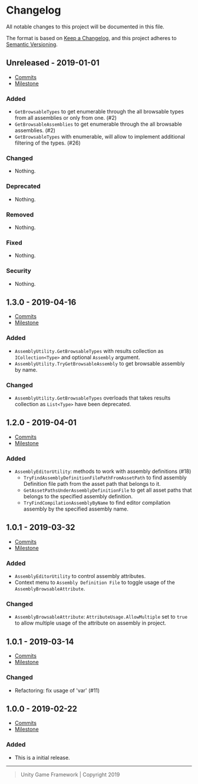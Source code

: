 # Changelog
All notable changes to this project will be documented in this file.

The format is based on [Keep a Changelog](https://keepachangelog.com/en/1.0.0/),
and this project adheres to [Semantic Versioning](https://semver.org/spec/v2.0.0.html).

## Unreleased - 2019-01-01
- [Commits](https://github.com/unity-game-framework/ugf-assemblies/compare/0.0.0...0.0.0)
- [Milestone](https://github.com/unity-game-framework/ugf-assemblies/milestone/0?closed=1)

### Added
- `GetBrowsableTypes` to get enumerable through the all browsable types from all assemblies or only from one. (#2)
- `GetBrowsableAssemblies` to get enumerable through the all browsable assemblies. (#2)
- `GetBrowsableTypes` with enumerable, will allow to implement additional filtering of the types. (#26)

### Changed
- Nothing.

### Deprecated
- Nothing.

### Removed
- Nothing.

### Fixed
- Nothing.

### Security
- Nothing.

## 1.3.0 - 2019-04-16
- [Commits](https://github.com/unity-game-framework/ugf-assemblies/compare/1.2.0...1.3.0)
- [Milestone](https://github.com/unity-game-framework/ugf-assemblies/milestone/5?closed=1)

### Added
- `AssemblyUtility.GetBrowsableTypes` with results collection as `ICollection<Type>` and optional `Assembly` argument. 
- `AssemblyUtility.TryGetBrowsableAssembly` to get browsable assembly by name.

### Changed
- `AssemblyUtility.GetBrowsableTypes` overloads that takes results collection as `List<Type>` have been deprecated.

## 1.2.0 - 2019-04-01
- [Commits](https://github.com/unity-game-framework/ugf-assemblies/compare/1.1.0...1.2.0)
- [Milestone](https://github.com/unity-game-framework/ugf-assemblies/milestone/4?closed=1)

### Added
- `AssemblyEditorUtility`: methods to work with assembly definitions (#18)
  - `TryFindAssemblyDefinitionFilePathFromAssetPath` to find assembly Definition file path from the asset path that belongs to it.
  - `GetAssetPathsUnderAssemblyDefinitionFile` to get all asset paths that belongs to the specified assembly definition.
  - `TryFindCompilationAssemblyByName` to find editor compilation assembly by the specified assembly name.

## 1.0.1 - 2019-03-32
- [Commits](https://github.com/unity-game-framework/ugf-assemblies/compare/1.0.1...1.1.0)
- [Milestone](https://github.com/unity-game-framework/ugf-assemblies/milestone/3?closed=1)

### Added
- `AssemblyEditorUtility` to control assembly attributes.
- Context menu to `Assembly Definition File` to toggle usage of the `AssemblyBrowsableAttribute`.

### Changed
- `AssemblyBrowsableAttribute`: `AttributeUsage.AllowMultiple` set to `true` to allow multiple usage of the attribute on assembly in project.

## 1.0.1 - 2019-03-14
- [Commits](https://github.com/unity-game-framework/ugf-assemblies/compare/1.0.0...1.0.1)
- [Milestone](https://github.com/unity-game-framework/ugf-assemblies/milestone/2?closed=1)

### Changed
- Refactoring: fix usage of 'var' (#11)

## 1.0.0 - 2019-02-22
- [Commits](https://github.com/unity-game-framework/ugf-assemblies/compare/a43e504...1.0.0)
- [Milestone](https://github.com/unity-game-framework/ugf-assemblies/milestone/1?closed=1)

### Added
- This is a initial release.

---
> Unity Game Framework | Copyright 2019
